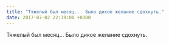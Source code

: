 ```yaml
---
title: "Тяжелый был месяц... Было дикое желание сдохнуть."
date: 2017-07-02 22:39:00 +0300
---
```


Тяжелый был месяц... Было дикое желание сдохнуть.

